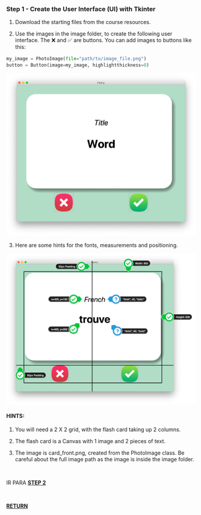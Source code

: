 ### Step 1 - Create the User Interface (UI) with Tkinter

1. Download the starting files from the course resources.

2. Use the images in the image folder, to create the following user interface. The ❌ and ✅ are buttons. You can add images to buttons like this:

~~~Python
my_image = PhotoImage(file="path/to/image_file.png")
button = Button(image=my_image, highlightthickness=0)
~~~

![01](./img/01.webp)

3. Here are some hints for the fonts, measurements and positioning.

![02](./img/02.webp)

#### HINTS:

1. You will need a 2 X 2 grid, with the flash card taking up 2 columns.

2. The flash card is a Canvas with 1 image and 2 pieces of text.

3. The image is card_front.png, created from the PhotoImage class. Be careful about the full image path as the image is inside the image folder.

<br>

IR PARA [**STEP 2**](./step2.md)

<br>

[**RETURN**](../README.md)
